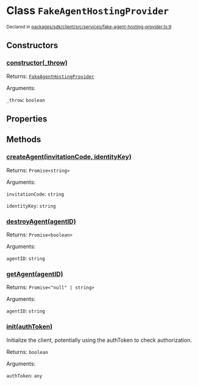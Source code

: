 # Class `FakeAgentHostingProvider`
<sub>Declared in [packages/sdk/client/src/services/fake-agent-hosting-provider.ts:9](https://github.com/dxos/dxos/blob/52455dba3/packages/sdk/client/src/services/fake-agent-hosting-provider.ts#L9)</sub>




## Constructors
### [constructor(_throw)](https://github.com/dxos/dxos/blob/52455dba3/packages/sdk/client/src/services/fake-agent-hosting-provider.ts#L11)




Returns: <code>[FakeAgentHostingProvider](/api/@dxos/client/classes/FakeAgentHostingProvider)</code>

Arguments: 

`_throw`: <code>boolean</code>



## Properties


## Methods
### [createAgent(invitationCode, identityKey)](https://github.com/dxos/dxos/blob/52455dba3/packages/sdk/client/src/services/fake-agent-hosting-provider.ts#L13)




Returns: <code>Promise&lt;string&gt;</code>

Arguments: 

`invitationCode`: <code>string</code>

`identityKey`: <code>string</code>


### [destroyAgent(agentID)](https://github.com/dxos/dxos/blob/52455dba3/packages/sdk/client/src/services/fake-agent-hosting-provider.ts#L25)




Returns: <code>Promise&lt;boolean&gt;</code>

Arguments: 

`agentID`: <code>string</code>


### [getAgent(agentID)](https://github.com/dxos/dxos/blob/52455dba3/packages/sdk/client/src/services/fake-agent-hosting-provider.ts#L20)




Returns: <code>Promise&lt;"null" | string&gt;</code>

Arguments: 

`agentID`: <code>string</code>


### [init(authToken)](https://github.com/dxos/dxos/blob/52455dba3/packages/sdk/client/src/services/fake-agent-hosting-provider.ts#L30)


Initialize the client, potentially using the authToken to check authorization.

Returns: <code>boolean</code>

Arguments: 

`authToken`: <code>any</code>


